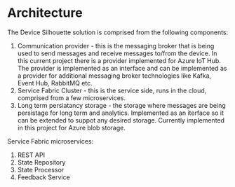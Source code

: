 # Architecture

The Device Silhouette solution is comprised from the following components:

1. Communication provider - this is the messaging broker that is being used to send messages and receive messages to/from the device. In this current project there is a provider implemented for Azure IoT Hub. The provider is implemented as an interface and can be implemented as a provider for additional messaging broker technologies like Kafka, Event Hub, RabbitMQ etc.
2. Service Fabric Cluster - this is the service side, runs in the cloud, comprised from a few microservices.
3. Long term persiatancy storage - the storage where messages are being persistage for long term and analytics. Implemented as an iterface so it can be extended to suppot any desired storage. Currently implemented in this project for Azure blob storage.

Service Fabric microservices:

1. REST API
2. State Repository
3. State Processor
4. Feedback Service







